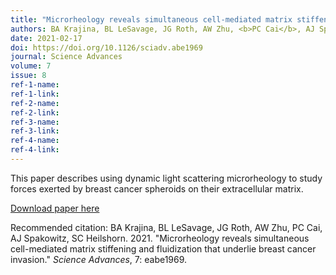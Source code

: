 ```yaml
---
title: "Microrheology reveals simultaneous cell-mediated matrix stiffening and fluidization that underlie breast cancer invasion"
authors: BA Krajina, BL LeSavage, JG Roth, AW Zhu, <b>PC Cai</b>, AJ Spakowitz, SC Heilshorn
date: 2021-02-17
doi: https://doi.org/10.1126/sciadv.abe1969
journal: Science Advances
volume: 7
issue: 8
ref-1-name: 
ref-1-link: 
ref-2-name: 
ref-2-link: 
ref-3-name:
ref-3-link:
ref-4-name:
ref-4-link:
---
```


This paper describes using dynamic light scattering microrheology to study forces exerted by breast cancer spheroids on their extracellular matrix.

[Download paper here](https://www.science.org/doi/full/10.1126/sciadv.abe1969)

Recommended citation: BA Krajina, BL LeSavage, JG Roth, AW Zhu, PC Cai, AJ Spakowitz, SC Heilshorn. 2021. "Microrheology reveals simultaneous cell-mediated matrix stiffening and fluidization that underlie breast cancer invasion." <i>Science Advances</i>, 7: eabe1969.
